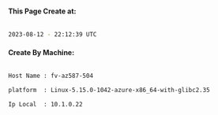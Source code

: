 
   
#### This Page Create at:

```bash

2023-08-12 - 22:12:39 UTC

```

#### Create By Machine:

```bash

Host Name : fv-az587-504

platform  : Linux-5.15.0-1042-azure-x86_64-with-glibc2.35

Ip Local  : 10.1.0.22

```

